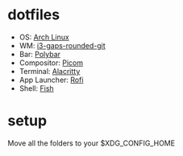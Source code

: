 # dotfiles

* OS: [Arch Linux](https://archlinux.org/)
* WM: [i3-gaps-rounded-git](https://aur.archlinux.org/packages/i3-gaps-rounded-git)
* Bar: [Polybar](https://github.com/polybar/polybar)
* Compositor: [Picom](https://github.com/yshui/picom)
* Terminal: [Alacritty](https://github.com/alacritty/alacritty)
* App Launcher: [Rofi](https://davatorium/rofi)
* Shell: [Fish](https://fishshell.com/)

# setup

Move all the folders to your $XDG_CONFIG_HOME
